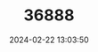 ---
title: "36888"
category: "Diclinanona tessmannii"
draft: false
date: 2024-02-22 13:03:50
languages:
  Spanish; Castilian: ["Carguero de Puerco", "Envireira", "Espintana", "Espintana Blanca", "Espintana Hoja Ancha", "Sacha anona", "Tortuga B2", "Tortuga Blanca", "Tortuga Caspi", "Tortuga Caspi Blanco", "Anonilla"]
  Undetermined: ["Ipurea", "Memuinico", "Oomco"]
---